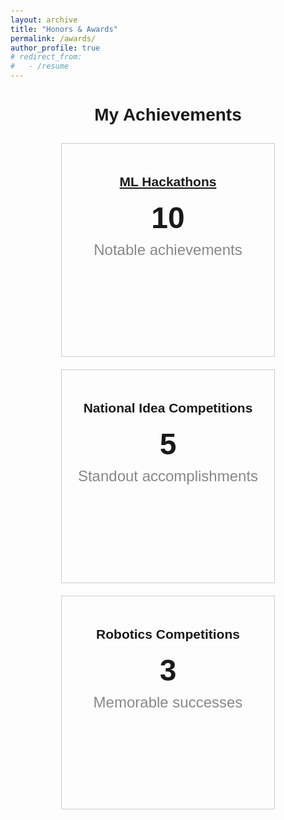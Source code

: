 ```yaml
---
layout: archive
title: "Honors & Awards"
permalink: /awards/
author_profile: true
# redirect_from:
#   - /resume
---
```




<!-- <!DOCTYPE html> -->
<html>
<head>
  <title>My Achievements</title>
  <style>
    /* Add any custom styling you want here */
    body {
      font-family: Arial, sans-serif;
      padding: 20px;
    }
    h1 {
      text-align: center;
    }
    .container {
      display: flex;
      flex-wrap: wrap;
      justify-content: center;
    }
    .item {
      width: 300px;
      height: 300px;
      border: 1px solid #ccc;
      margin: 10px;
      padding: 20px;
      text-align: center;
    }
    .number {
      font-size: 48px;
      font-weight: bold;
    }
    .label {
      font-size: 24px;
      color: #888;
      margin-top: 10px;
    }
  </style>
</head>
<body>
  <h1>My Achievements</h1>
  <div class="container">
    <div class="item">
      <h2><a href="/awards_desc/">ML Hackathons</a></h2>
      <div class="number">10</div>
      <div class="label">Notable achievements</div>
    </div>
    <div class="item">
      <h2>National Idea Competitions</h2>
      <div class="number">5</div>
      <div class="label">Standout accomplishments</div>
    </div>
    <div class="item">
      <h2>Robotics Competitions</h2>
      <div class="number">3</div>
      <div class="label">Memorable successes</div>
    </div>
  </div>
</body>
</html>
